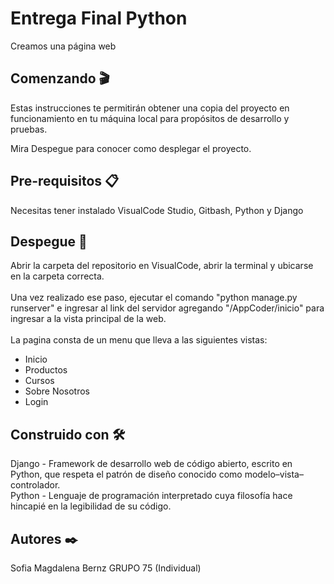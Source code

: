 # Entrega Final Python

Creamos una página web <br>

## Comenzando 🎬 <br>
Estas instrucciones te permitirán obtener una copia del proyecto en funcionamiento en tu máquina local para propósitos de desarrollo y pruebas.

Mira Despegue para conocer como desplegar el proyecto.

## Pre-requisitos 📋 <br>
Necesitas tener instalado VisualCode Studio, Gitbash, Python y Django

## Despegue 🚀 <br>
Abrir la carpeta del repositorio en VisualCode, abrir la terminal y ubicarse en la carpeta correcta. <br><br>
Una vez realizado ese paso, ejecutar el comando "python manage.py runserver" e ingresar al link del servidor agregando "/AppCoder/inicio" para ingresar a la vista principal de la web.
<br><br>
La pagina consta de un menu que lleva a las siguientes vistas:
  - Inicio
  - Productos
  - Cursos
  - Sobre Nosotros
  - Login

## Construido con 🛠️ <br>
Django - Framework de desarrollo web de código abierto, escrito en Python, que respeta el patrón de diseño conocido como modelo–vista–controlador. <br>
Python - Lenguaje de programación interpretado cuya filosofía hace hincapié en la legibilidad de su código.

## Autores ✒️ <br>
Sofia Magdalena Bernz
GRUPO 75 (Individual)
